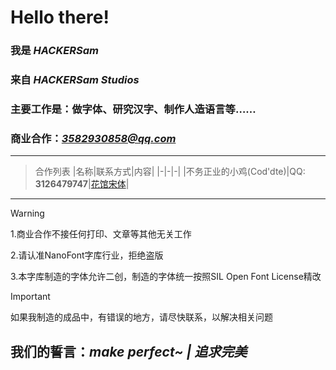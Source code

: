 # Hello there!




### 我是 *HACKERSam*

### 来自 *HACKERSam Studios*

### 主要工作是：做字体、研究汉字、制作人造语言等……

### 商业合作：*3582930858@qq.com*
--------
> 合作列表
> |名称|联系方式|内容|
> |-|-|-|
> |不务正业的小鸡(Cod'dte)|QQ: **3126479747**|[花馆宋体](https://github.com/buwuzhengyedexiaoji/huaguansongti)|



--------
> [!WARNING]
>
> 1.商业合作不接任何打印、文章等其他无关工作
>
> 2.请认准NanoFont字库行业，拒绝盗版
>
> 3.本字库制造的字体允许二创，制造的字体统一按照SIL Open Font License精改

> [!IMPORTANT]
>
> 如果我制造的成品中，有错误的地方，请尽快联系，以解决相关问题

<!--
更新于2024/7/3

还有
你来这里看源码干什么
Get out of here
-->


## 我们的誓言：*make perfect~ | 追求完美*
